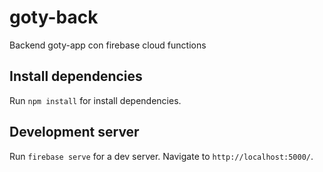 # goty-back
Backend goty-app con firebase cloud functions

## Install dependencies
Run `npm install` for install dependencies.

## Development server
Run `firebase serve` for a dev server. Navigate to `http://localhost:5000/`.
